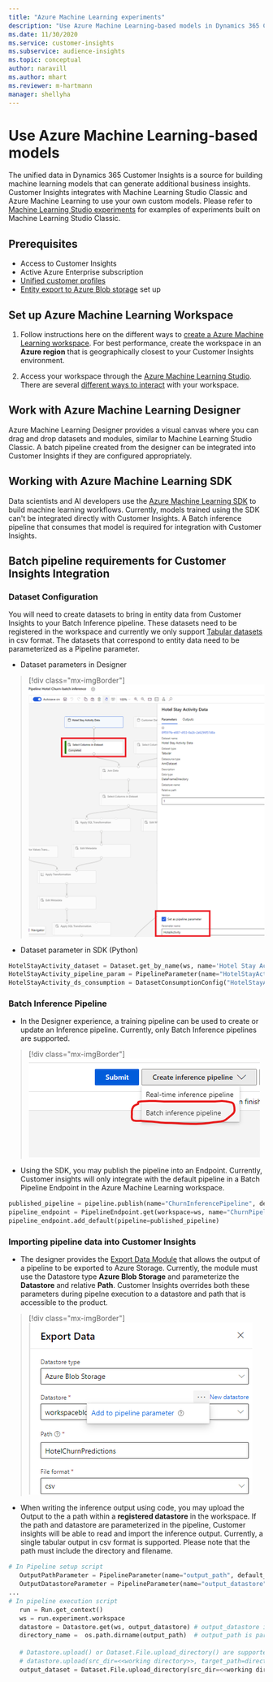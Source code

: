 ```yaml
---
title: "Azure Machine Learning experiments"
description: "Use Azure Machine Learning-based models in Dynamics 365 Customer Insights."
ms.date: 11/30/2020
ms.service: customer-insights
ms.subservice: audience-insights
ms.topic: conceptual
author: naravill
ms.author: mhart
ms.reviewer: m-hartmann
manager: shellyha
---
```


# Use Azure Machine Learning-based models

The unified data in Dynamics 365 Customer Insights is a source for building machine learning models that can generate additional business insights. Customer Insights integrates with Machine Learning Studio Classic and Azure Machine Learning to use your own custom models. Please refer to [Machine Learning Studio experiments](machine-learning-studio-classic-experiments.md) for examples of experiments built on Machine Learning Studio Classic. 

## Prerequisites

- Access to Customer Insights
- Active Azure Enterprise subscription
- [Unified customer profiles](data-unification.md)
- [Entity export to Azure Blob storage](export-azure-blob-storage.md) set up

## Set up Azure Machine Learning Workspace

1. Follow instructions here on the different ways to [create a Azure Machine Learning workspace](https://docs.microsoft.com/azure/machine-learning/concept-workspace#-create-a-workspace). For best performance, create the workspace in an **Azure region** that is geographically closest to your Customer Insights environment.

1. Access your workspace through the [Azure Machine Learning Studio](https://ml.azure.com/). There are several [different ways to interact](https://docs.microsoft.com/azure/machine-learning/concept-workspace#tools-for-workspace-interaction) with your workspace.

## Work with Azure Machine Learning Designer

Azure Machine Learning Designer provides a visual canvas where you can drag and drop datasets and modules, similar to Machine Learning Studio Classic. A batch pipeline created from the designer can be integrated into Customer Insights if they are configured appropriately. 
   
## Working with Azure Machine Learning SDK

Data scientists and AI developers use the [Azure Machine Learning SDK](https://docs.microsoft.com/python/api/overview/azure/ml/?view=azure-ml-py&preserve-view=true) to build machine learning workflows. Currently, models trained using the SDK can't be integrated directly with Customer Insights. A Batch inference pipeline that consumes that model is required for integration with Customer Insights.

## Batch pipeline requirements for Customer Insights Integration

### Dataset Configuration
You will need to create datasets to bring in entity data from Customer Insights to your Batch Inference pipeline. These datasets need to be registered in the workspace and currently we only support [Tabular datasets](https://docs.microsoft.com/azure/machine-learning/how-to-create-register-datasets#tabulardataset) in csv format. The datasets that correspond to entity data need to be parameterized as a Pipeline parameter.
   * Dataset parameters in Designer
   > [!div class="mx-imgBorder"]
   > ![Dataset Parameterization in Designer](media/intelligence-designer-dataset-parameters.png "Dataset Parameterization in Designer")
   * Dataset parameter in SDK (Python)
   ```python
   HotelStayActivity_dataset = Dataset.get_by_name(ws, name='Hotel Stay Activity Data')
   HotelStayActivity_pipeline_param = PipelineParameter(name="HotelStayActivity_pipeline_param", default_value=HotelStayActivity_dataset)
   HotelStayActivity_ds_consumption = DatasetConsumptionConfig("HotelStayActivity_dataset", HotelStayActivity_pipeline_param)
   ```

### Batch Inference Pipeline
   * In the Designer experience, a training pipeline can be used to create or update an Inference pipeline. Currently, only Batch Inference pipelines are supported.
   > [!div class="mx-imgBorder"]
   > ![Batch Inference Pipeline from Designer](media/intelligence-designer-batchinferencecreate.png "Batch Inference Pipeline from Designer")

   * Using the SDK, you may publish the pipeline into an Endpoint. Currently, Customer insights will only integrate with the default pipeline in a Batch Pipeline Endpoint in the Azure Machine Learning workspace.
   ```python
   published_pipeline = pipeline.publish(name="ChurnInferencePipeline", description="Published Churn Inference pipeline")
   pipeline_endpoint = PipelineEndpoint.get(workspace=ws, name="ChurnPipelineEndpoint") 
   pipeline_endpoint.add_default(pipeline=published_pipeline)
   ```

### Importing pipeline data into Customer Insights
   * The designer provides the [Export Data Module](https://docs.microsoft.com/azure/machine-learning/algorithm-module-reference/export-data) that allows the output of a pipeline to be exported to Azure Storage. Currently, the module must use the Datastore type **Azure Blob Storage** and parameterize the **Datastore** and relative **Path**. Customer Insights overrides both these parameters during pipelne execution to a datastore and path that is accessible to the product.
   > [!div class="mx-imgBorder"]
   > ![Export Data Module Configuration](media/intelligence-designer-importdata.png "Export Data Module Configuration")
   
   * When writing the inference output using code, you may upload the Output to the a path within a **registered datastore** in the workspace. If the path and datastore are parameterized in the pipeline, Customer insights will be able to read and import the inference output. Currently, a single tabular output in csv format is supported. Please note that the path must include the directory and filename.
   ```python
   # In Pipeline setup script
      OutputPathParameter = PipelineParameter(name="output_path", default_value="HotelChurnOutput/HotelChurnOutput.csv")
      OutputDatastoreParameter = PipelineParameter(name="output_datastore", default_value="workspaceblobstore")
   ...
   # In pipeline execution script
      run = Run.get_context()
      ws = run.experiment.workspace
      datastore = Datastore.get(ws, output_datastore) # output_datastore is parameterized
      directory_name =  os.path.dirname(output_path)  # output_path is parameterized.
      
      # Datastore.upload() or Dataset.File.upload_directory() are supported methods to uplaod the data
      # datastore.upload(src_dir=<<working directory>>, target_path=directory_name, overwrite=False, show_progress=True)
      output_dataset = Dataset.File.upload_directory(src_dir=<<working directory>>, target = (datastore, directory_name)) # Please strip trailing "/" if any from directory_name
   ```

